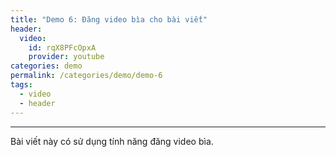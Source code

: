 ```yaml
---
title: "Demo 6: Đăng video bìa cho bài viết"
header:
  video:
    id: rqX8PFcOpxA
    provider: youtube
categories: demo
permalink: /categories/demo/demo-6
tags:
  - video
  - header
---
```

---
Bài viết này có sử dụng tính năng đăng video bìa.
